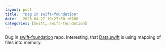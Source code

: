 ```yaml
---
layout: post
title:  "Dag in swift-foundation"
date:   2023-04-27 19:27:00 +0200
categories: [Swift, swift-foundation]
---
```

Dug in [swift-foundation](https://github.com/apple/swift-foundation) repo. Interesting, that [Data.swift](https://github.com/apple/swift-foundation/blob/main/Sources/FoundationEssentials/Data/Data.swift) is using mapping of files into memory.
